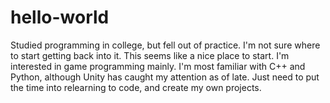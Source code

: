 hello-world
===========

Studied programming in college, but fell out of practice. I'm not sure where to start getting back into it. This seems like a nice place to start. I'm interested in game programming mainly. I'm most familiar with C++ and Python, although Unity has caught my attention as of late. Just need to put the time into relearning to code, and create my own projects.
